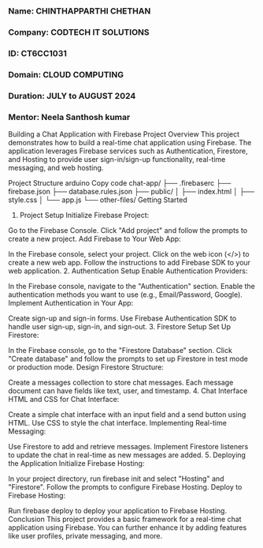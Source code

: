 ### **Name:** CHINTHAPPARTHI CHETHAN
### **Company:** CODTECH IT SOLUTIONS
### **ID:** CT6CC1031
### **Domain:** CLOUD COMPUTING
### **Duration:** JULY to AUGUST 2024
### **Mentor:** Neela Santhosh kumar

Building a Chat Application with Firebase
Project Overview
This project demonstrates how to build a real-time chat application using Firebase. The application leverages Firebase services such as Authentication, Firestore, and Hosting to provide user sign-in/sign-up functionality, real-time messaging, and web hosting.

Project Structure
arduino
Copy code
chat-app/
├── .firebaserc
├── firebase.json
├── database.rules.json
├── public/
│   ├── index.html
│   ├── style.css
│   └── app.js
└── other-files/
Getting Started
1. Project Setup
Initialize Firebase Project:

Go to the Firebase Console.
Click "Add project" and follow the prompts to create a new project.
Add Firebase to Your Web App:

In the Firebase console, select your project.
Click on the web icon (</>) to create a new web app.
Follow the instructions to add Firebase SDK to your web application.
2. Authentication Setup
Enable Authentication Providers:

In the Firebase console, navigate to the "Authentication" section.
Enable the authentication methods you want to use (e.g., Email/Password, Google).
Implement Authentication in Your App:

Create sign-up and sign-in forms.
Use Firebase Authentication SDK to handle user sign-up, sign-in, and sign-out.
3. Firestore Setup
Set Up Firestore:

In the Firebase console, go to the "Firestore Database" section.
Click "Create database" and follow the prompts to set up Firestore in test mode or production mode.
Design Firestore Structure:

Create a messages collection to store chat messages.
Each message document can have fields like text, user, and timestamp.
4. Chat Interface
HTML and CSS for Chat Interface:

Create a simple chat interface with an input field and a send button using HTML.
Use CSS to style the chat interface.
Implementing Real-time Messaging:

Use Firestore to add and retrieve messages.
Implement Firestore listeners to update the chat in real-time as new messages are added.
5. Deploying the Application
Initialize Firebase Hosting:

In your project directory, run firebase init and select "Hosting" and "Firestore".
Follow the prompts to configure Firebase Hosting.
Deploy to Firebase Hosting:

Run firebase deploy to deploy your application to Firebase Hosting.
Conclusion
This project provides a basic framework for a real-time chat application using Firebase. You can further enhance it by adding features like user profiles, private messaging, and more.






